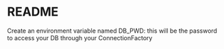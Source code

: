 # README #

Create an environment variable named DB_PWD: this will be the password to access your DB through your ConnectionFactory